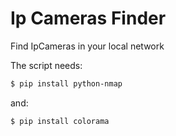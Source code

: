 # Ip Cameras Finder
Find IpCameras in your local network

The script needs:
```bash
$ pip install python-nmap
```
and:
```bash
$ pip install colorama
```
